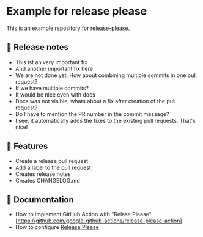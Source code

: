 # Example for release please

This is an example repository for [release-please](https://github.com/googleapis/release-please).

## 📝 Release notes

- This ist an very important fix
- And another important fix here
- We are not done yet. How about combining multiple commits in one pull request?
- If we have multiple commits?
- It would be nice even with docs
- Docs was not visible, whats about a fix after creation of the pull request?
- Do I have to mention the PR number in the commit message?
- I see, it automatically adds the fixes to the existing pull requests. That's nice!

## 🐣 Features

- Create a release pull request
- Add a label to the pull request
- Creates release notes
- Creates CHANGELOG.md

## 📘 Documentation

- How to implement GitHub Action with "Relase Please" [https://github.com/google-github-actions/release-please-action]
- How to configure [Release Please](https://github.com/googleapis/release-please)
